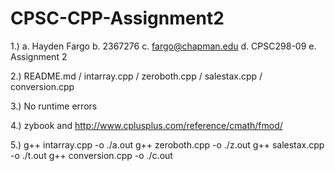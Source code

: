 # CPSC-CPP-Assignment2
1.) a. Hayden Fargo b. 2367276 c. fargo@chapman.edu d. CPSC298-09 e. Assignment 2

2.) README.md / intarray.cpp / zeroboth.cpp / salestax.cpp / conversion.cpp

3.) No runtime errors

4.) zybook and http://www.cplusplus.com/reference/cmath/fmod/

5.) g++ intarray.cpp -o ./a.out
    g++ zeroboth.cpp -o ./z.out
    g++ salestax.cpp -o ./t.out
    g++ conversion.cpp -o ./c.out
